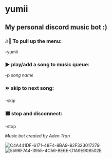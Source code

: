 # yumii

## My personal discord music bot :)

### 🎶🎵 To pull up the menu:
-yumii

### ▶ play/add a song to music queue:
-p *song name*

### ⏩ skip to next song:
-skip

### 🟥 stop and disconnect:
-stop

*Music bot created by Aden Tran*

![C4A441DF-6171-48F4-8BA9-92F323017279](https://user-images.githubusercontent.com/47045532/169597225-1a4cdd4d-5157-40a3-8b27-d9a701006e4f.jpeg)
![5596F7A4-3955-4C56-BE6E-D1A9E90B502E](https://user-images.githubusercontent.com/47045532/169597228-7c9c0e02-d93f-409f-835d-b22ff2411b6a.jpeg)

